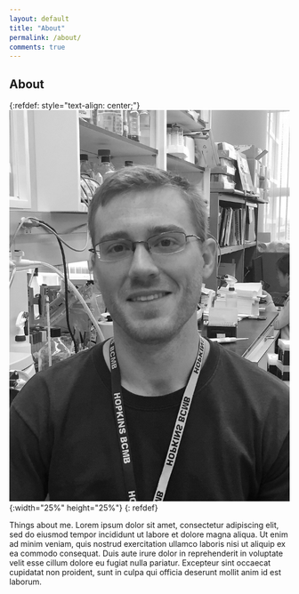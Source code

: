 ```yaml
---
layout: default
title: "About"
permalink: /about/
comments: true
---
```

## About
{:refdef: style="text-align: center;"}
![lab_pic](/media/headshot_bw.jpg){:width="25%" height="25%"}
{: refdef}

Things about me. Lorem ipsum dolor sit amet, consectetur adipiscing elit, sed do eiusmod tempor incididunt ut labore et dolore magna aliqua. Ut enim ad minim veniam, quis nostrud exercitation ullamco laboris nisi ut aliquip ex ea commodo consequat. Duis aute irure dolor in reprehenderit in voluptate velit esse cillum dolore eu fugiat nulla pariatur. Excepteur sint occaecat cupidatat non proident, sunt in culpa qui officia deserunt mollit anim id est laborum.
